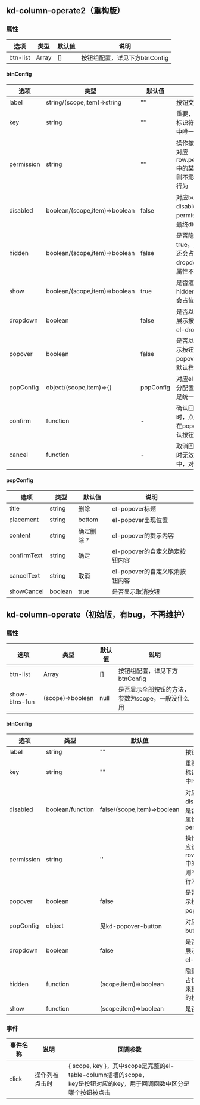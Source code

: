 ## kd-column-operate2（重构版）
### 属性
| 选项            | 类型               | 默认值  | 说明                          |
|---------------|------------------|------|-----------------------------|
| btn-list      | Array<btnConfig> | []   | 按钮组配置，详见下方btnConfig         |

#### btnConfig
| 选项         | 类型                            | 默认值       | 说明                                                        |
|------------|-------------------------------|-----------|-----------------------------------------------------------|
| label      | string/(scope,item)=>string   | ""        | 按钮文字                                                      |
| key        | string                        | ""        | 重要，操作按钮对应的标识符，需要在按钮组中唯一                                   |
| permission | string                        | ""        | 操作按钮对应的权限，对应row.permissionTypes中的某个字段，不设置则不影响按钮disabled行为 |
| disabled   | boolean/(scope,item)=>boolean | false     | 对应button的disabled属性，但permission也会影响最终disabled效果           |
| hidden     | boolean/(scope,item)=>boolean | false     | 是否隐藏按钮，如果为true，则按钮不显示，还会占位；dropdown=true时该属性不生效           |
| show       | boolean/(scope,item)=>boolean | true      | 是否渲染按钮，与hidden的区别在于不会占位                                   |
| dropdown   | boolean                       | false     | 是否以dropdown形式展示按钮，内部使用el-dropdown处理                       |
| popover    | boolean                       | false     | 是否以popover形式展示按钮，内部使用el-popover处理，设置了默认样式                 |
| popConfig  | object/(scope,item)=>{}       | popConfig | 对应el-popover的部分配置，因为它的样式是统一的                              |
| confirm    | function                      | -         | 确认回调，非popover时，点击后直接执行；在popover中，对应确认按钮                   |
| cancel     | function                      | -         | 取消回调，非popover时无效；在popover中，对应取消按钮                         |

#### popConfig
| 选项          | 类型      | 默认值    | 说明                   |
|-------------|---------|--------|----------------------|
| title       | string  | 删除     | el-popover标题         |
| placement   | string  | bottom | el-popover出现位置       |
| content     | string  | 确定删除？  | el-popover的提示内容      |
| confirmText | string  | 确定     | el-popover的自定义确定按钮内容 |
| cancelText  | string  | 取消     | el-popover的自定义取消按钮内容 |
| showCancel  | boolean | true   | 是否显示取消按钮             |


## kd-column-operate（初始版，有bug，不再维护）
### 属性
| 选项            | 类型               | 默认值  | 说明                          |
|---------------|------------------|------|-----------------------------|
| btn-list      | Array            | []   | 按钮组配置，详见下方btnConfig         |
| show-btns-fun | (scope)=>boolean | null | 是否显示全部按钮的方法，参数为scope，一般没什么用 |

#### btnConfig
| 选项         | 类型               | 默认值                         | 说明                                                         |
|------------|------------------|-----------------------------|------------------------------------------------------------|
| label      | string           | ""                          | 按钮文字                                                       |
| key        | string           | ""                          | 重要，操作按钮对应的标识符，需要在按钮组中唯一                                    |
| disabled   | boolean/function | false/(scope,item)=>boolean | 对应button的disabled属性，但按钮是否可点击还会有其他属性的影响，比如permission        |
| permission | string           | ''                          | 操作按钮对应的权限，应该是row.permissionTypes中的某个字段，不设置则不影响按钮disabled行为 |
| popover    | boolean          | false                       | 是否以popover形式展示按钮，内部使用kd-popover-button处理                   |
| popConfig  | object           | 见kd-popover-button          | 对应kd-popover-button的配置                                     |
| dropdown   | boolean          | false                       | 是否以dropdown形式展示按钮，内部使用el-dropdown处理                        |
| hidden     | function         | (scope,item)=>boolean       | 隐藏按钮，并会有一个占位符，让按钮列看起来整齐；dropdown中的按钮该属性不生效                 |
| show       | function         | (scope,item)=>boolean       | 是否渲染按钮                                                     |

### 事件
| 事件名称  | 说明      | 回调参数                                                                                  |
|-------|---------|---------------------------------------------------------------------------------------|
| click | 操作列被点击时 | { scope, key }，其中scope是完整的el-table-column插槽的scope，<br/>key是按钮对应的key，用于回调函数中区分是哪个按钮被点击 |